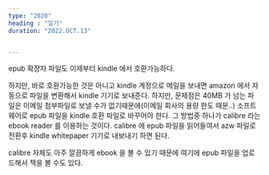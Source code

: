 ```yaml
---
type: "2020"
heading : "일기"
duration: "2022.OCT.13"


---
```

 


epub 확장자 파일도 이제부터 kindle 에서 호환가능하다. 

하지만, 바로 호환가능한 것은 아니고 kindle 계정으로 메일을 보내면 amazon 에서 자동으로 파일을 변환해서 kindle 기기로 보내준다. 하지만, 문제점은 40MB 가 넘는 파일은 이메일 첨부파일로 보낼 수가 없기때문에(이메일 회사의 용량 한도 때문..) 소프트웨어로 epub 파일을 kindle 호환 파일로 바꾸어야 한다. 
그 방법중 하나가 calibre 라는 ebook reader 를 이용하는 것이다. 
calibre 에 epub 파일을 읽어들여서 azw 파일로 전환후 kindle whitepaper 기기로 내보내기 하면 된다. 


calibre 자체도 아주 깔끔하게 ebook 을 볼 수 있기 때문에 여기에 epub 파일을 업로드해서 책을 볼 수도 있다. 